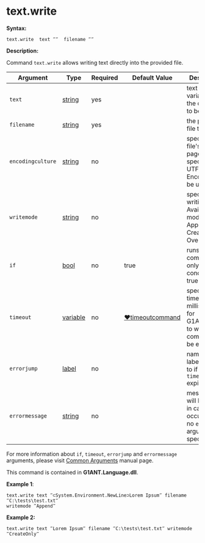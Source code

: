 # text.write

**Syntax:**

```G1ANT
text.write  text ‴‴  filename ‴‴ 
```

**Description:**

Command `text.write` allows writing text directly into the provided file. 

| Argument | Type | Required | Default Value | Description |
| -------- | ---- | -------- | ------------- | ----------- |
|`text`| [string](https://github.com/G1ANT-Robot/G1ANT.Manual/blob/master/G1ANT-Language/Structures/bool.md) | yes|  | text or a variable with the content to be written |
|`filename`| [string](https://github.com/G1ANT-Robot/G1ANT.Manual/blob/master/G1ANT-Language/Structures/bool.md) | yes |  | the path to file to write to |
|`encodingculture`| [string](https://github.com/G1ANT-Robot/G1ANT.Manual/blob/master/G1ANT-Language/Structures/bool.md) | no |  | specifies file's coding page. If not specified, UTF8 Encoding will be used |
|`writemode`| [string](https://github.com/G1ANT-Robot/G1ANT.Manual/blob/master/G1ANT-Language/Structures/bool.md) | no |  | specifies writing mode. Available modes: Append, CreateOnly, Override |
|`if`| [bool](https://github.com/G1ANT-Robot/G1ANT.Manual/blob/master/G1ANT-Language/Structures/bool.md) | no | true | runs the command only if condition is true |
|`timeout`| [variable](https://github.com/G1ANT-Robot/G1ANT.Manual/blob/master/G1ANT-Language/Special-Characters/variable.md) | no | [♥timeoutcommand](https://github.com/G1ANT-Robot/G1ANT.Manual/blob/master/G1ANT-Language/Variables/Special-Variables.md)  | specifies time in milliseconds for G1ANT.Robot to wait for the command to be executed |
|`errorjump` | [label](https://github.com/G1ANT-Robot/G1ANT.Manual/blob/master/G1ANT-Language/Structures/bool.md) | no | | name of the label to jump to if given `timeout` expires |
|`errormessage`| [string](https://github.com/G1ANT-Robot/G1ANT.Manual/blob/master/G1ANT-Language/Structures/bool.md) | no |  | message that will be shown in case error occurs and no `errorjump` argument is specified |

For more information about `if`, `timeout`, `errorjump` and `errormessage` arguments, please visit [Common Arguments](https://github.com/G1ANT-Robot/G1ANT.Manual/blob/master/G1ANT-Language/Common-Arguments.md)  manual page.

This command is contained in **G1ANT.Language.dll**.

**Example 1**:

```G1ANT
text.write text ‴⊂System.Environment.NewLine⊃Lorem Ipsum‴ filename ‴C:\tests\test.txt‴ 
writemode ‴Append‴
```

**Example 2:**

```G1ANT
text.write text ‴Lorem Ipsum‴ filename ‴C:\tests\test.txt‴ writemode ‴CreateOnly‴
```
